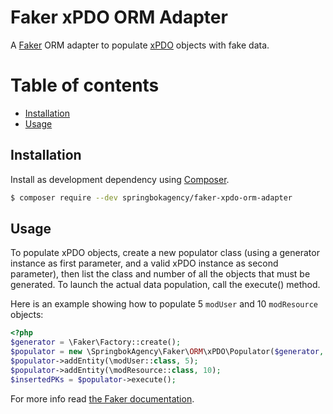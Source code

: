 # Faker xPDO ORM Adapter

A [Faker](https://github.com/fzaninotto/Faker) ORM adapter to populate [xPDO](http://xpdo.org) objects with fake data.

# Table of contents

- [Installation](#installation)
- [Usage](#usage)

## Installation

Install as development dependency using [Composer](https://getcomposer.org).

``` bash
$ composer require --dev springbokagency/faker-xpdo-orm-adapter
```

## Usage
To populate xPDO objects, create a new populator class (using a generator instance as first parameter, and a valid xPDO instance as second parameter), then list the class and number of all the objects that must be generated. To launch the actual data population, call the execute() method.

Here is an example showing how to populate 5 `modUser` and 10 `modResource` objects:

```php
<?php
$generator = \Faker\Factory::create();
$populator = new \SpringbokAgency\Faker\ORM\xPDO\Populator($generator, $xpdo);
$populator->addEntity(\modUser::class, 5);
$populator->addEntity(\modResource::class, 10);
$insertedPKs = $populator->execute();
```

For more info read [the Faker documentation](https://github.com/fzaninotto/Faker#populating-entities-using-an-orm-or-an-odm).